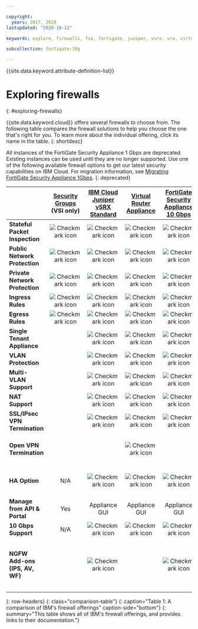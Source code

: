 ```yaml
---

copyright:
  years: 2017, 2020
lastupdated: "2020-10-12"

keywords: explore, firewalls, fsa, fortigate, juniper, vsrx, vra, virtual router appliance, security, vyatta, comparison, features

subcollection: fortigate-10g

---
```


{{site.data.keyword.attribute-definition-list}}

# Exploring firewalls
{: #exploring-firewalls}

{{site.data.keyword.cloud}} offers several firewalls to choose from. The following table compares the firewall solutions to help you choose the one that's right for you. To learn more about the individual offering, click its name in the table.
{: shortdesc}

All instances of the FortiGate Security Appliance 1 Gbps are deprecated. Existing instances can be used until they are no longer supported. Use one of the following available firewall options to get our latest security capabilities on IBM Cloud. For migration information, see [Migrating FortiGate Security Appliance 1Gbps](/docs/fortigate-1g?topic=fortigate-1g-migration-overview).
{: deprecated}


|        | [Security Groups](/docs/security-groups?topic=security-groups-getting-started) (VSI only) | [IBM Cloud Juniper vSRX Standard](/docs/vsrx?topic=vsrx-getting-started) |[Virtual Router Appliance](/docs/virtual-router-appliance?topic=virtual-router-appliance-getting-started) | [FortiGate Security Appliance 10 Gbps](/docs/fortigate-10g?topic=fortigate-10g-getting-started) | [FortiGate Security Appliance 1 Gbps](/docs/fortigate-1g?topic=fortigate-1g-getting-started) | [Hardware Firewall](/docs/hardware-firewall-shared?topic=hardware-firewall-shared-getting-started) | [Cloud Internet Services](/docs/cis?topic=cis-getting-started)
| ------- | :------: | :------: | :------: | :------: | :------: | :------: | :------: |
|**Stateful Packet Inspection**|![Checkmark icon](../icons/checkmark-icon.svg)|![Checkmark icon](../icons/checkmark-icon.svg)|![Checkmark icon](../icons/checkmark-icon.svg)|![Checkmark icon](../icons/checkmark-icon.svg)|![Checkmark icon](../icons/checkmark-icon.svg)|![Checkmark icon](../icons/checkmark-icon.svg)|IP firewall only|
|**Public Network Protection**|![Checkmark icon](../icons/checkmark-icon.svg)|![Checkmark icon](../icons/checkmark-icon.svg)|![Checkmark icon](../icons/checkmark-icon.svg)|![Checkmark icon](../icons/checkmark-icon.svg)|![Checkmark icon](../icons/checkmark-icon.svg)|![Checkmark icon](../icons/checkmark-icon.svg)|![Checkmark icon](../icons/checkmark-icon.svg)|
|**Private Network Protection**|![Checkmark icon](../icons/checkmark-icon.svg)|![Checkmark icon](../icons/checkmark-icon.svg)|![Checkmark icon](../icons/checkmark-icon.svg)|![Checkmark icon](../icons/checkmark-icon.svg)| | | |
|**Ingress Rules**|![Checkmark icon](../icons/checkmark-icon.svg)|![Checkmark icon](../icons/checkmark-icon.svg)|![Checkmark icon](../icons/checkmark-icon.svg)|![Checkmark icon](../icons/checkmark-icon.svg)|![Checkmark icon](../icons/checkmark-icon.svg)|![Checkmark icon](../icons/checkmark-icon.svg)|IP Firewall only
|**Egress Rules**|![Checkmark icon](../icons/checkmark-icon.svg)|![Checkmark icon](../icons/checkmark-icon.svg)|![Checkmark icon](../icons/checkmark-icon.svg)|![Checkmark icon](../icons/checkmark-icon.svg)|![Checkmark icon](../icons/checkmark-icon.svg)| | |
|**Single Tenant Appliance**| |![Checkmark icon](../icons/checkmark-icon.svg)|![Checkmark icon](../icons/checkmark-icon.svg)|![Checkmark icon](../icons/checkmark-icon.svg)|![Checkmark icon](../icons/checkmark-icon.svg)| |
|**VLAN Protection**| |![Checkmark icon](../icons/checkmark-icon.svg)|![Checkmark icon](../icons/checkmark-icon.svg)|![Checkmark icon](../icons/checkmark-icon.svg)|![Checkmark icon](../icons/checkmark-icon.svg)| |
|**Multi-VLAN Support**| |![Checkmark icon](../icons/checkmark-icon.svg)|![Checkmark icon](../icons/checkmark-icon.svg)|![Checkmark icon](../icons/checkmark-icon.svg)| | | |
|**NAT Support**| |![Checkmark icon](../icons/checkmark-icon.svg)|![Checkmark icon](../icons/checkmark-icon.svg)|![Checkmark icon](../icons/checkmark-icon.svg)|![Checkmark icon](../icons/checkmark-icon.svg)| | |
|**SSL/IPsec VPN Termination**| |![Checkmark icon](../icons/checkmark-icon.svg)|![Checkmark icon](../icons/checkmark-icon.svg)|![Checkmark icon](../icons/checkmark-icon.svg)|![Checkmark icon](../icons/checkmark-icon.svg)| | |
|**Open VPN Termination**| | |![Checkmark icon](../icons/checkmark-icon.svg)| | | |Only with single port on TCP/UDP|
|**HA Option**|N/A|![Checkmark icon](../icons/checkmark-icon.svg)|![Checkmark icon](../icons/checkmark-icon.svg)|![Checkmark icon](../icons/checkmark-icon.svg)|![Checkmark icon](../icons/checkmark-icon.svg)|Using range and load balancers|
|**Manage from API & Portal**|Yes|Appliance GUI|Appliance GUI|Appliance GUI|Appliance GUI|Yes|Yes|Cloud console|
|**10 Gbps Support**|N/A|![Checkmark icon](../icons/checkmark-icon.svg)|![Checkmark icon](../icons/checkmark-icon.svg)|![Checkmark icon](../icons/checkmark-icon.svg)| | | |
|**NGFW Add-ons (IPS, AV, WF)**| |![Checkmark icon](../icons/checkmark-icon.svg)| |![Checkmark icon](../icons/checkmark-icon.svg)|![Checkmark icon](../icons/checkmark-icon.svg)| |TLS encryption, IP Firewall rules, and Proxy Protocol v1
{: row-headers}
{: class="comparison-table"}
{: caption="Table 1: A comparison of IBM's firewall offerings" caption-side="bottom"}
{: summary="This table shows all of IBM's firewall offerings, and provides links to their documentation."}

